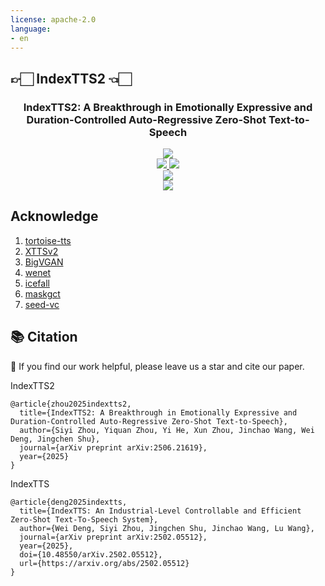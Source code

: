 ```yaml
---
license: apache-2.0
language:
- en
---
```

## 👉🏻 IndexTTS2 👈🏻

<center><h3>IndexTTS2: A Breakthrough in Emotionally Expressive and Duration-Controlled Auto-Regressive Zero-Shot Text-to-Speech</h3></center>


<div align="center">
  <a href='https://arxiv.org/abs/2506.21619'>
    <img src='https://img.shields.io/badge/ArXiv-2506.21619-red?logo=arxiv'/>
  </a>
  <br/>
  <a href='https://github.com/index-tts/index-tts'>
    <img src='https://img.shields.io/badge/GitHub-Code-orange?logo=github'/>
  </a>
  <a href='https://index-tts.github.io/index-tts2.github.io/'>
    <img src='https://img.shields.io/badge/GitHub-Demo-orange?logo=github'/>
  </a>
  <br/>
  <!--a href='https://huggingface.co/spaces/IndexTeam/IndexTTS'>
    <img src='https://img.shields.io/badge/HuggingFace-Demo-blue?logo=huggingface'/>
  </a-->
  <a href='https://huggingface.co/IndexTeam/IndexTTS-2'>
    <img src='https://img.shields.io/badge/HuggingFace-Model-blue?logo=huggingface' />
  </a>
  <br/>
  <!--a href='https://modelscope.cn/studios/IndexTeam/IndexTTS-Demo'>
    <img src='https://img.shields.io/badge/ModelScope-Demo-purple?logo=modelscope'/>
  </a-->
  <a href='https://modelscope.cn/models/IndexTeam/IndexTTS-2'>
    <img src='https://img.shields.io/badge/ModelScope-Model-purple?logo=modelscope'/>
  </a>
</div>


## Acknowledge
1. [tortoise-tts](https://github.com/neonbjb/tortoise-tts)
2. [XTTSv2](https://github.com/coqui-ai/TTS)
3. [BigVGAN](https://github.com/NVIDIA/BigVGAN)
4. [wenet](https://github.com/wenet-e2e/wenet/tree/main)
5. [icefall](https://github.com/k2-fsa/icefall)
6. [maskgct](https://github.com/open-mmlab/Amphion/tree/main/models/tts/maskgct)
7. [seed-vc](https://github.com/Plachtaa/seed-vc)


## 📚 Citation

🌟 If you find our work helpful, please leave us a star and cite our paper.


IndexTTS2
```
@article{zhou2025indextts2,
  title={IndexTTS2: A Breakthrough in Emotionally Expressive and Duration-Controlled Auto-Regressive Zero-Shot Text-to-Speech},
  author={Siyi Zhou, Yiquan Zhou, Yi He, Xun Zhou, Jinchao Wang, Wei Deng, Jingchen Shu},
  journal={arXiv preprint arXiv:2506.21619},
  year={2025}
}
```

IndexTTS
```
@article{deng2025indextts,
  title={IndexTTS: An Industrial-Level Controllable and Efficient Zero-Shot Text-To-Speech System},
  author={Wei Deng, Siyi Zhou, Jingchen Shu, Jinchao Wang, Lu Wang},
  journal={arXiv preprint arXiv:2502.05512},
  year={2025},
  doi={10.48550/arXiv.2502.05512},
  url={https://arxiv.org/abs/2502.05512}
}
```
